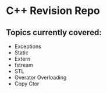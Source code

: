 # C++ Revision Repo

## Topics currently covered:

- Exceptions
- Static
- Extern
- fstream
- STL
- Overator Overloading
- Copy Ctor